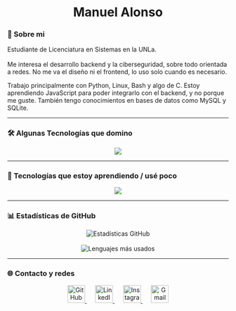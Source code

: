 <h1 align="center"> Manuel Alonso</h1>

### **👾 Sobre mi**
Estudiante de Licenciatura en Sistemas en la UNLa.
<br></br>
Me interesa el desarrollo backend y la ciberseguridad, sobre todo orientada a redes. No me va el diseño ni el frontend, lo uso solo cuando es necesario.

Trabajo principalmente con Python, Linux, Bash y algo de C. Estoy aprendiendo JavaScript para poder integrarlo con el backend, y no porque me guste. También tengo conocimientos en bases de datos como MySQL y SQLite.

---

### 🛠️ Algunas Tecnologías que domino

<p align="center">
  <img src="https://skillicons.dev/icons?i=python,c,linux,bash,github,git,vscode,sqlite" />
</p>

---
### 🧪 Tecnologías que estoy aprendiendo / usé poco
<p align="center">
  <img src="https://skillicons.dev/icons?i=js,mysql,css,html" />
</p>

---

### 📊 Estadísticas de GitHub

<p align="center">
  <img src="https://github-readme-stats.vercel.app/api?username=ManuelAlonso2006&show_icons=true&theme=tokyonight&locale=es&title_color=cba6f7&text_color=cdd6f4&icon_color=89b4fa&border_radius=10" alt="Estadísticas GitHub" />
  <br/><br/>
  <img src="https://github-readme-stats.vercel.app/api/top-langs/?username=ManuelAlonso2006&layout=compact&theme=tokyonight&locale=es&title_color=cba6f7&text_color=cdd6f4" alt="Lenguajes más usados"/>

</p>

---

### 🌐 Contacto y redes

<p align="center">
  <a href="https://github.com/ManuelAlonso2006" title="GitHub">
    <img src="https://img.icons8.com/ios-glyphs/50/cba6f7/github.png" width="40" height="40" alt="GitHub"/>
  </a>
  &nbsp;&nbsp;&nbsp;&nbsp;
  <a href="https://www.linkedin.com/in/manuel-alonso-dev/" title="LinkedIn">
    <img src="https://img.icons8.com/ios-filled/50/cba6f7/linkedin.png" width="40" height="40" alt="LinkedIn"/>
  </a>
  &nbsp;&nbsp;&nbsp;&nbsp;
  <a href="https://www.instagram.com/manuel_2.00.6/" title="Instagram">
    <img src="https://img.icons8.com/ios-filled/50/cba6f7/instagram-new.png" width="40" height="40" alt="Instagram"/>
  </a>
  &nbsp;&nbsp;&nbsp;&nbsp;
  <a href="mailto:alonsomanueldev@gmail.com" title="Gmail">
    <img src="https://img.icons8.com/ios-filled/50/cba6f7/gmail.png" width="40" height="40" alt="Gmail"/>
  </a>
</p>



